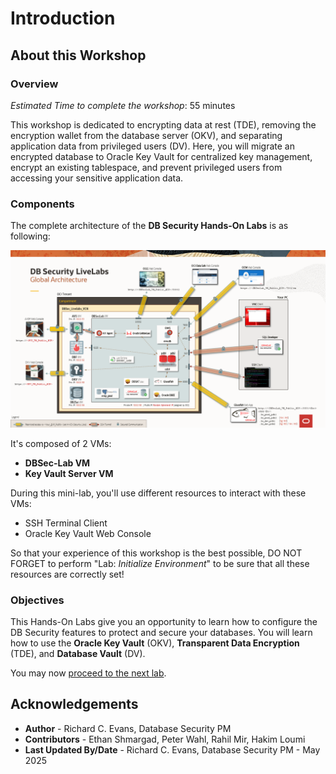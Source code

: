 # Introduction

## About this Workshop
### Overview
*Estimated Time to complete the workshop*: 55 minutes

This workshop is dedicated to encrypting data at rest (TDE), removing the encryption wallet from the database server (OKV), and separating application data from privileged users (DV). Here, you will migrate an encrypted database to Oracle Key Vault for centralized key management, encrypt an existing tablespace, and prevent privileged users from accessing your sensitive application data. 


### Components
The complete architecture of the **DB Security Hands-On Labs** is as following:

  ![DBSec LiveLabs Archi](./images/dbseclab-archi.png "DBSec LiveLabs Archi")

It's composed of 2 VMs:
  - **DBSec-Lab VM** 
  - **Key Vault Server VM** 

During this mini-lab, you'll use different resources to interact with these VMs:
  - SSH Terminal Client
  - Oracle Key Vault Web Console

So that your experience of this workshop is the best possible, DO NOT FORGET to perform "Lab: *Initialize Environment*" to be sure that all these resources are correctly set!

### Objectives
This Hands-On Labs give you an opportunity to learn how to configure the DB Security features to protect and secure your databases. You will learn how to use the **Oracle Key Vault** (OKV), **Transparent Data Encryption** (TDE), and **Database Vault** (DV). 

You may now [proceed to the next lab](#next).

## Acknowledgements
- **Author** - Richard C. Evans, Database Security PM
- **Contributors** - Ethan Shmargad, Peter Wahl, Rahil Mir, Hakim Loumi
- **Last Updated By/Date** - Richard C. Evans, Database Security PM - May 2025
